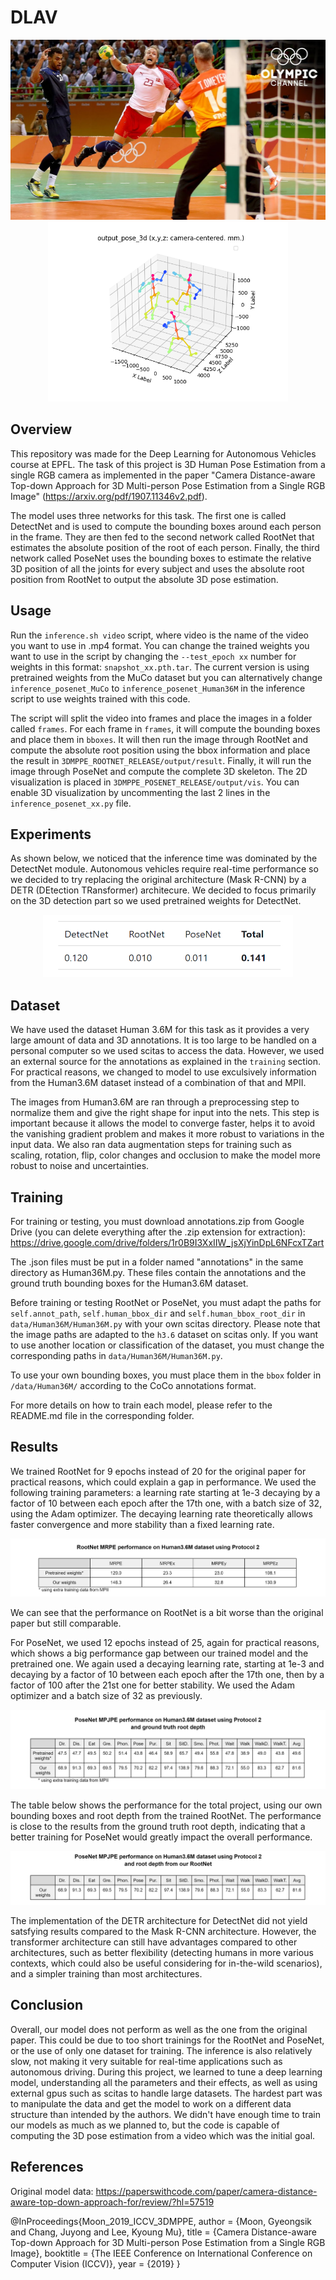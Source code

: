 # DLAV

<p align="center">
<img src="examples/handball.jpg" width="512" height="288"> <img src="examples/handball3d.png"width="384" height="288">
</p>

## Overview

This repository was made for the Deep Learning for Autonomous Vehicles course at EPFL. The task of this project is 3D Human Pose Estimation from a single RGB camera as implemented in the paper "Camera Distance-aware Top-down Approach for 3D Multi-person Pose Estimation from a Single RGB Image" (https://arxiv.org/pdf/1907.11346v2.pdf). 

The model uses three networks for this task. The first one is called DetectNet and is used to compute the bounding boxes around each person in the frame. They are then fed to the second network called RootNet that estimates the absolute position of the root of each person. Finally, the third network called PoseNet uses the bounding boxes to estimate the relative 3D position of all the joints for every subject and uses the absolute root position from RootNet to output the absolute 3D pose estimation.

## Usage

Run the `inference.sh video` script, where video is the name of the video you want to use in .mp4 format. You can change the trained weights you want to use in the script by changing the `--test_epoch xx` number for weights in this format: `snapshot_xx.pth.tar`. The current version is using pretrained weights from the MuCo dataset but you can alternatively change `inference_posenet_MuCo` to `inference_posenet_Human36M` in the inference script to use weights trained with this code.

The script will split the video into frames and place the images in a folder called `frames`. For each frame in `frames`, it will compute the bounding boxes and place them in `bboxes`. It will then run the image through RootNet and compute the absolute root position using the bbox information and place the result in `3DMPPE_ROOTNET_RELEASE/output/result`. Finally, it will run the image through PoseNet and compute the complete 3D skeleton. The 2D visualization is placed in `3DMPPE_POSENET_RELEASE/output/vis`. You can enable 3D visualization by uncommenting the last 2 lines in the `inference_posenet_xx.py` file.

## Experiments

As shown below, we noticed that the inference time was dominated by the DetectNet module. Autonomous vehicles require real-time performance so we decided to try replacing the original architecture (Mask R-CNN) by a DETR (DEtection TRansformer) architecure. We decided to focus primarily on the 3D detection part so we used pretrained weights for DetectNet.

<p align="center">
<img src="metrics/inference_time.png" width="400" height="100">
</p>

## Dataset

We have used the dataset Human 3.6M for this task as it provides a very large amount of data and 3D annotations. It is too large to be handled on a personal computer so we used scitas to access the data. However, we used an external source for the annotations as explained in the `training` section. For practical reasons, we changed to model to use exculsively information from the Human3.6M dataset instead of a combination of that and MPII.

The images from Human3.6M are ran through a preprocessing step to normalize them and give the right shape for input into the nets. This step is important because it allows the model to converge faster, helps it to avoid the vanishing gradient problem and makes it more robust to variations in the input data. We also ran data augmentation steps for training such as scaling, rotation, flip, color changes and occlusion to make the model more robust to noise and uncertainties.

## Training

For training or testing, you must download annotations.zip from Google Drive (you can delete everything after the .zip extension for extraction): https://drive.google.com/drive/folders/1r0B9I3XxIIW_jsXjYinDpL6NFcxTZart

The .json files must be put in a folder named "annotations" in the same directory as Human36M.py. These files contain the annotations and the ground truth bounding boxes for the Human3.6M dataset. 

Before training or testing RootNet or PoseNet, you must adapt the paths for `self.annot_path`, `self.human_bbox_dir` and `self.human_bbox_root_dir` in `data/Human36M/Human36M.py` with your own scitas directory. Please note that the image paths are adapted to the `h3.6` dataset on scitas only. If you want to use another location or classification of the dataset, you must change the corresponding paths in `data/Human36M/Human36M.py`.

To use your own bounding boxes, you must place them in the `bbox` folder in `/data/Human36M/` according to the CoCo annotations format.

For more details on how to train each model, please refer to the README.md file in the corresponding folder.

## Results

We trained RootNet for 9 epochs instead of 20 for the original paper for practical reasons, which could explain a gap in performance. We used the following training parameters: a learning rate starting at 1e-3 decaying by a factor of 10 between each epoch after the 17th one, with a batch size of 32, using the Adam optimizer. The decaying learning rate theoretically allows faster convergence and more stability than a fixed learning rate. 

<p align="center">
<img src="metrics/MRPE_comparison.png">
</p>

We can see that the performance on RootNet is a bit worse than the original paper but still comparable.

For PoseNet, we used 12 epochs instead of 25, again for practical reasons, which shows a big performance gap between our trained model and the pretrained one. We again used a decaying learning rate, starting at 1e-3 and decaying by a factor of 10 between each epoch after the 17th one, then by a factor of 100 after the 21st one for better stability. We used the Adam optimizer and a batch size of 32 as previously.

<p align="center">
<img src="metrics/MPJPE_comparison_posenet.png">
</p>

The table below shows the performance for the total project, using our own bounding boxes and root depth from the trained RootNet. The performance is close to the results from the ground truth root depth, indicating that a better training for PoseNet would greatly impact the overall performance.

<p align="center">
<img src="metrics/MPJPE_comparison_total.png">
</p>

The implementation of the DETR architecture for DetectNet did not yield satsfying results compared to the Mask R-CNN architecture. However, the transformer architecture can still have advantages compared to other architectures, such as better flexibility (detecting humans in more various contexts, which could also be useful considering for in-the-wild scenarios), and a simpler training than most architectures.

## Conclusion

Overall, our model does not perform as well as the one from the original paper. This could be due to too short trainings for the RootNet and PoseNet, or the use of only one dataset for training. The inference is also relatively slow, not making it very suitable for real-time applications such as autonomous driving. During this project, we learned to tune a deep learning model, understanding all the parameters and their effects, as well as using external gpus such as scitas to handle large datasets. The hardest part was to manipulate the data and get the model to work on a different data structure than intended by the authors. We didn't have enough time to train our models as much as we planned to, but the code is capable of computing the 3D pose estimation from a video which was the initial goal.

## References

Original model data: https://paperswithcode.com/paper/camera-distance-aware-top-down-approach-for/review/?hl=57519

@InProceedings{Moon_2019_ICCV_3DMPPE,
author = {Moon, Gyeongsik and Chang, Juyong and Lee, Kyoung Mu},
title = {Camera Distance-aware Top-down Approach for 3D Multi-person Pose Estimation from a Single RGB Image},
booktitle = {The IEEE Conference on International Conference on Computer Vision (ICCV)},
year = {2019}
}
